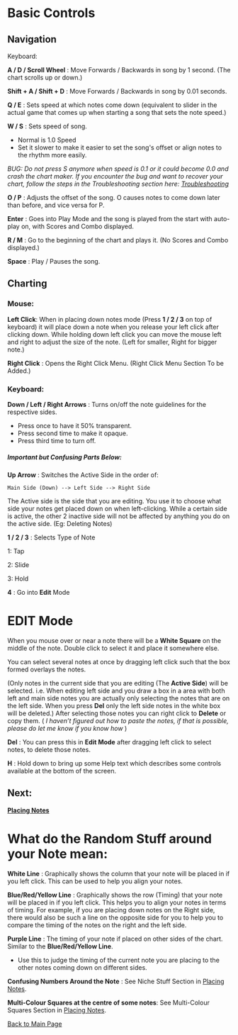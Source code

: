 
# Basic Controls


## Navigation

Keyboard:

**A / D / Scroll Wheel** : Move Forwards / Backwards in song by 1 second. (The chart scrolls up or down.)

**Shift + A / Shift + D** : Move Forwards / Backwards in song by 0.01 seconds.


**Q / E** : Sets speed at which notes come down (equivalent to slider in the actual game that comes up when starting a song that sets the note speed.)

**W / S** : Sets speed of song. 
- Normal is 1.0 Speed
- Set it slower to make it easier to set the song's offset or align notes to the rhythm more easily.

_BUG: Do not press S anymore when speed is 0.1 or it could become 0.0 and crash the chart maker._
_If you encounter the bug and want to recover your chart, follow the steps in the Troubleshooting section here: [Troubleshooting](Placing%20Notes.md#Troubleshooting)_

**O / P** : Adjusts the offset of the song. O causes notes to come down later than before, and vice versa for P.

**Enter** : Goes into Play Mode and the song is played from the start with auto-play on, with Scores and Combo displayed.

**R / M** : Go to the beginning of the chart and plays it. (No Scores and Combo displayed.)

**Space** : Play / Pauses the song.



## Charting

### Mouse:

**Left Click**: When in placing down notes mode (Press **1 / 2 / 3** on top of keyboard) it will place down a note when you release your left click after clicking down. While holding down left click you can move the mouse left and right to adjust the size of the note. (Left for smaller, Right for bigger note.)

**Right Click** : Opens the Right Click Menu. (Right Click Menu Section To be Added.)

### Keyboard:

**Down / Left / Right Arrows** : Turns on/off the note guidelines for the respective sides. 
- Press once to have it 50% transparent.
- Press second time to make it opaque.
- Press third time to turn off.


##### Important but Confusing Parts Below:

**Up Arrow** : Switches the Active Side in the order of:

	Main Side (Down) --> Left Side --> Right Side
	
The Active side is the side that you are editing. You use it to choose what side your notes get placed down on when left-clicking. While a certain side is active, the other 2 inactive side will not be affected by anything you do on the active side. (Eg: Deleting Notes)


**1 / 2 / 3** : Selects Type of Note

1: Tap

2: Slide

3: Hold


**4** : Go into **Edit** Mode

<h1 id="edit_mode">EDIT Mode</h1>

When you mouse over or near a note there will be a **White Square** on the middle of the note. Double click to select it and place it somewhere else.

You can select several notes at once by dragging left click such that the box formed overlays the notes. 

(Only notes in the current side that you are editing (The **Active Side**) will be selected. i.e. When editing left side and you draw a box in a area with both left and main side notes you are actually only selecting the notes that are on the left side. When you press **Del** only the left side notes in the white box will be deleted.)
After selecting those notes you can right click to **Delete** or copy them. ( *I haven’t figured out how to paste the notes, if that is possible, please do let me know if you know how* )

**Del** : You can press this in **Edit Mode** after dragging left click to select notes, to delete those notes.

**H** : Hold down to bring up some Help text which describes some controls available at the bottom of the screen.


## Next:

**[Placing Notes](/Contents/Placing%20Notes.md)**


<h1 id="random_stuff">What do the Random Stuff around your Note mean:</h1>

**White Line** : Graphically shows the column that your note will be placed in if you left click. This can be used to help you align your notes.

**Blue/Red/Yellow Line** : Graphically shows the row (Timing) that your note will be placed in if you left click. This helps you to align your notes in terms of timing. For example, if you are placing down notes on the Right side, there would also be such a line on the opposite side for you to help you to compare the timing of the notes on the right and the left side.

**Purple Line** : The timing of your note if placed on other sides of the chart. Similar to the **Blue/Red/Yellow Line**.

- Use this to judge the timing of the current note you are placing to the other notes coming down on different sides.


**Confusing Numbers Around the Note** : See Niche Stuff Section in [Placing Notes](Placing%20Notes.md/#niche).

**Multi-Colour Squares at the centre of some notes**: See Multi-Colour Squares Section in [Placing Notes](Placing%20Notes.md/#multi-colour).

[Back to Main Page](https://github.com/TLChicken/dynamaker-guide)

